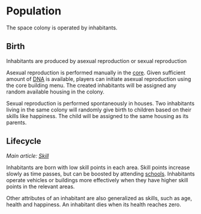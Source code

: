 # Population
The space colony is operated by inhabitants.

## Birth
Inhabitants are produced by asexual reproduction or sexual reproduction

Asexual reproduction is performed manually in the [core](../building/core).
Given sufficient amount of [DNA](../cargo/dna) is available,
players can initiate asexual reproduction using the core building menu.
The created inhabitants will be assigned any random available housing in the colony.

Sexual reproduction is performed spontaneously in houses.
Two inhabitants living in the same colony will
randomly give birth to children based on their skills like happiness.
The child will be assigned to the same housing as its parents.

## Lifecycle
*Main article: [Skill](../skill)*

Inhabitants are born with low skill points in each area.
Skill points increase slowly as time passes,
but can be boosted by attending [schools](../building#education).
Inhabitants operate vehicles or buildings more effectively
when they have higher skill points in the relevant areas.

Other attributes of an inhabitant are also generalized as skills,
such as age, health and happiness.
An inhabitant dies when its health reaches zero.
